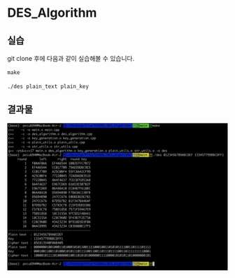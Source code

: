 # DES_Algorithm

## 실습

git clone 후에 다음과 같이 실습해볼 수 있습니다.

```shell
make

./des plain_text plain_key
```

## 결과물

![result](./asset/result.png)
